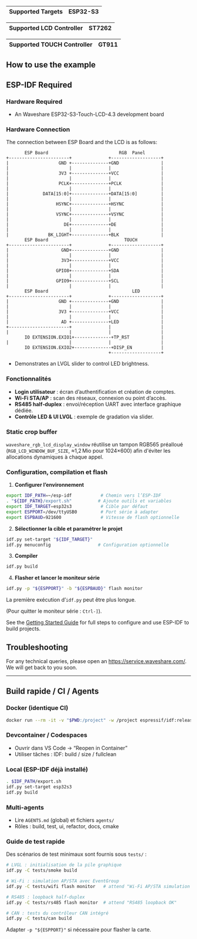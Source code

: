 | Supported Targets | ESP32-S3 |
| ----------------- | -------- |

| Supported LCD Controller    | ST7262 |
| ----------------------------| -------|

| Supported TOUCH Controller    | GT911 |
| ----------------------------| -------|
## How to use the example

## ESP-IDF Required

### Hardware Required

* An Waveshare ESP32-S3-Touch-LCD-4.3 development board

### Hardware Connection

The connection between ESP Board and the LCD is as follows:

```
       ESP Board                           RGB  Panel
+-----------------------+              +-------------------+
|                   GND +--------------+GND                |
|                       |              |                   |
|                   3V3 +--------------+VCC                |
|                       |              |                   |
|                   PCLK+--------------+PCLK               |
|                       |              |                   |
|             DATA[15:0]+--------------+DATA[15:0]         |
|                       |              |                   |
|                  HSYNC+--------------+HSYNC              |
|                       |              |                   |
|                  VSYNC+--------------+VSYNC              |
|                       |              |                   |
|                     DE+--------------+DE                 |
|                       |              |                   |
|               BK_LIGHT+--------------+BLK                |
       ESP Board                             TOUCH  
+-----------------------+              +-------------------+
|                    GND+--------------+GND                |
|                       |              |                   |
|                    3V3+--------------+VCC                |
|                       |              |                   |
|                  GPIO8+--------------+SDA                |
|                       |              |                   |
|                  GPIO9+--------------+SCL                |
|                       |              |                   |
       ESP Board                                LED
+-----------------------+              +-------------------+
|                   GND +--------------+GND                |
|                       |              |                   |
|                   3V3 +--------------+VCC                |
|                       |              |                   |
|                    AD +--------------+LED                |
+-----------------------+              |                   |
|                       |              |                   |
       IO EXTENSION.EXIO1+--------------+TP_RST            |
|                       |              |                   |
       IO EXTENSION.EXIO2+--------------+DISP_EN           |          
                                       +-------------------+
```

* Demonstrates an LVGL slider to control LED brightness.

### Fonctionnalités

- **Login utilisateur** : écran d’authentification et création de comptes.
- **Wi‑Fi STA/AP** : scan des réseaux, connexion ou point d’accès.
- **RS485 half‑duplex** : envoi/réception UART avec interface graphique dédiée.
- **Contrôle LED & UI LVGL** : exemple de gradation via slider.

### Static crop buffer

`waveshare_rgb_lcd_display_window` réutilise un tampon RGB565 préalloué
(`RGB_LCD_WINDOW_BUF_SIZE`, ≈1,2 Mio pour 1024×600) afin d'éviter les
allocations dynamiques à chaque appel.

### Configuration, compilation et flash

1. **Configurer l’environnement**

```bash
export IDF_PATH=~/esp-idf           # Chemin vers l’ESP‑IDF
. "${IDF_PATH}/export.sh"          # Ajoute outils et variables
export IDF_TARGET=esp32s3           # Cible par défaut
export ESPPORT=/dev/ttyUSB0         # Port série à adapter
export ESPBAUD=921600               # Vitesse de flash optionnelle
```

2. **Sélectionner la cible et paramétrer le projet**

```bash
idf.py set-target "${IDF_TARGET}"
idf.py menuconfig                  # Configuration optionnelle
```

3. **Compiler**

```bash
idf.py build
```

4. **Flasher et lancer le moniteur série**

```bash
idf.py -p "${ESPPORT}" -b "${ESPBAUD}" flash monitor
```

La première exécution d’`idf.py` peut être plus longue.

(Pour quitter le moniteur série : `Ctrl-]`).

See the [Getting Started Guide](https://docs.espressif.com/projects/esp-idf/en/latest/get-started/index.html) for full steps to configure and use ESP-IDF to build projects.

## Troubleshooting

For any technical queries, please open an https://service.waveshare.com/. We will get back to you soon.

---
## Build rapide / CI / Agents

### Docker (identique CI)
```bash
docker run --rm -it -v "$PWD:/project" -w /project espressif/idf:release-v5.5 bash -lc   '. ${IDF_PATH}/export.sh && idf.py set-target esp32s3 && idf.py build'
```

### Devcontainer / Codespaces
- Ouvrir dans VS Code → “Reopen in Container”
- Utiliser tâches : IDF: build / size / fullclean

### Local (ESP-IDF déjà installé)
```bash
. $IDF_PATH/export.sh
idf.py set-target esp32s3
idf.py build
```

### Multi-agents
- Lire `AGENTS.md` (global) et fichiers `agents/`
- Rôles : build, test, ui, refactor, docs, cmake

### Guide de test rapide

Des scénarios de test minimaux sont fournis sous `tests/` :

```bash
# LVGL : initialisation de la pile graphique
idf.py -C tests/smoke build

# Wi‑Fi : simulation AP/STA avec EventGroup
idf.py -C tests/wifi flash monitor   # attend "Wi-Fi AP/STA simulation succeeded"

# RS485 : loopback half‑duplex
idf.py -C tests/rs485 flash monitor  # attend "RS485 loopback OK"

# CAN : tests du contrôleur CAN intégré
idf.py -C tests/can build
```

Adapter `-p "${ESPPORT}"` si nécessaire pour flasher la carte.
